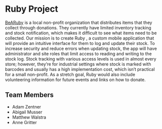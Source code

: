 # Ruby Project
[BeARuby](https://www.bearuby.org/) is a local non-profit organization that distributes items that they collect through donations. They currently have limited inventory tracking and stock notification, which makes it difficult to see what items need to be collected. Our mission is to create Ruby , a custom mobile application that will provide an intuitive interface for them to log and update their stock. To increase security and reduce errors when updating stock, the app will have administrator and site   roles that limit access to reading and writing to the stock log. Stock tracking with various access levels is used in almost every store; however, they’re for industrial settings where stock is marked with barcodes and usually has a high implementation cost, which isn’t practical for a small non-profit. As a stretch goal, Ruby would also include volunteering information for future events and links on how to donate.
## Team Members
- Adam Zentner
- Abigail Musser
- Matthew Walstra
- Anne Gritter
